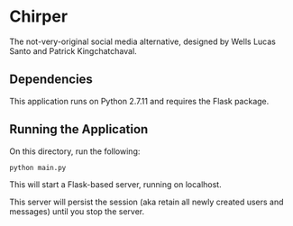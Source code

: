 # Chirper

The not-very-original social media alternative, designed by Wells Lucas Santo and Patrick Kingchatchaval.

## Dependencies

This application runs on Python 2.7.11 and requires the Flask package.

## Running the Application

On this directory, run the following:

`python main.py`

This will start a Flask-based server, running on localhost.

This server will persist the session (aka retain all newly created users and messages) until you stop the server.
